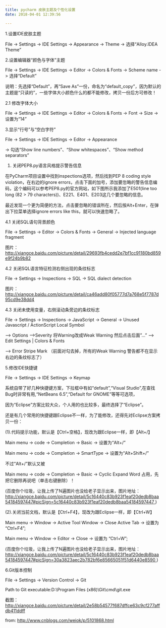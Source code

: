 ```yaml
---
title: pycharm 皮肤主题及个性化设置
date: 2018-04-01 12:39:56

---
```

1.设置IDE皮肤主题

File -> Settings -> IDE Settings -> Appearance -> Theme -> 选择“Alloy.IDEA
Theme”

2.设置编辑器“颜色与字体”主题

File -> Settings -> IDE Settings -> Editor -> Colors & Fonts -> Scheme name ->
选择“Default”

说明：先选择“Default”，再“Save
As”一份，命名为“default_copy”，因为默认的主题是“只读的”，一些字体大小颜色什么的都不能修改，拷贝一份后方可修改！

2.1 修改字体大小

File -> Settings -> IDE Settings -> Editor -> Colors & Fonts -> Font -> Size
-> 设置为“14”

3.显示“行号”与“空白字符”

File -> Settings -> IDE Settings -> Editor -> Appearance

-> 勾选“Show line numbers”、“Show whitespaces”、“Show method separators” 

  1. 关闭PEP8.py语言风格提示警告信息 

在PyCharm项目设置中找到inspections选项，然后找到PEP 8 coding style violation，在右边的ignore
errors，点击下面的加号，添加要忽略的警告信息编码，这个编码可以参考PEP8.py的官方网站，如下图所示我添加了E501(line too long
(82 > 79 characters))、E221、E401、E203这几个要忽略的信息。

最近发现一个更为简便的方法，点击要忽略的错误所在，然后按Alt+Enter，在弹出下拉菜单选择ignore errors like
this，就可以快速忽略了。

4.1 关闭SQL语句背景颜色

File -> Settings -> Editor -> Colors & Fonts -> General -> Injected language
fragment

图片： [
http://xiangce.baidu.com/picture/detail/29693fb4cedd2e7bf1cc91180bd859e9f24b9b82
](http://xiangce.baidu.com/picture/detail/29693fb4cedd2e7bf1cc91180bd859e9f24b9b82)

4.2 关闭SQL语言特征检测右侧出现的条纹标志

File -> Settings -> Inspections -> SQL -> SQL dialect detection

图片： [
http://xiangce.baidu.com/picture/detail/ca46add80f05777d7a768e5f7787d95cd9e38dd4
](http://xiangce.baidu.com/picture/detail/ca46add80f05777d7a768e5f7787d95cd9e38dd4)

4.3 关闭未使用变量，右侧滚动条旁边的条纹标志

File -> Settings -> Inspections -> JavaScript -> General -> Unused Javascript
/ ActionScript Local Symbol

–> Options –>Severity 将Warning改成Weak Warning 然后点击后面”…” –> Edit Settings |
Colors & Fonts

–> Error Stripe Mark （前面对勾去掉，所有的Weak Warning 警告都不在显示右边的条纹标志了）

5.修改IDE快捷键

File -> Settings -> IDE Settings -> Keymap

系统自带了好几种快捷键方案，下拉框中有如“default”,“Visual Studio”,在查找Bug时非常有用,“NetBeans
6.5”,“Default for GNOME”等等可选项，

因为“Eclipse”方案比较大众，个人用的也比较多，最终选择了“Eclipse”。

还是有几个常用的快捷键跟Eclipse不一样，为了能修改，还得先对Eclipse方案拷贝一份：

(1).代码提示功能，默认是【Ctrl+空格】，现改为跟Eclipse一样，即【Alt+/】

Main menu -> code -> Completion -> Basic -> 设置为“Alt+/”

Main menu -> code -> Completion -> SmartType -> 设置为“Alt+Shift+/”

不过“Alt+/”默认又被

Main menu -> code -> Completion -> Basic -> Cyclic Expand Word
占用，先把它删除再说吧（单击右键删除）！

(百度你个垃圾，让我上传了N遍图片也没给老子显示出来，图片地址： [
http://xiangce.baidu.com/picture/detail/5c16440c83b923f1eaf20dedb8baa54184597447#picSign=5c16440c83b923f1eaf20dedb8baa54184597447
](http://xiangce.baidu.com/picture/detail/5c16440c83b923f1eaf20dedb8baa54184597447#picSign=5c16440c83b923f1eaf20dedb8baa54184597447)
)

(2).关闭当前文档，默认是【Ctrl+F4】，现改为跟Eclipse一样，即【Ctrl+W】

Main menu -> Window -> Active Tool Window -> Close Active Tab -> 设置为
“Ctrl+F4”;

Main menu -> Window -> Editor -> Close -> 设置为 “Ctrl+W”;

(百度你个垃圾，让我上传了N遍图片也没给老子显示出来，图片地址： [
http://xiangce.baidu.com/picture/detail/5c16440c83b923f1eaf20dedb8baa54184597447#picSign=30a3823aec2b782bf6e85665051f51d6440e8590
](http://xiangce.baidu.com/picture/detail/5c16440c83b923f1eaf20dedb8baa54184597447#picSign=30a3823aec2b782bf6e85665051f51d6440e8590)
)

6.Git版本控制

File -> Settings -> Version Control -> Git

Path to Git executable:D:\Program Files (x86)\Git\cmd\git.exe

截图： [
http://xiangce.baidu.com/picture/detail/2e58b54577f687dffce63c9cf277affdb411ddff
](http://xiangce.baidu.com/picture/detail/2e58b54577f687dffce63c9cf277affdb411ddff)

from: [ http://www.cnblogs.com/weiok/p/5101868.html
](http://www.cnblogs.com/weiok/p/5101868.html)

